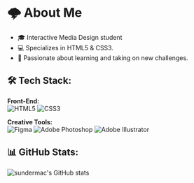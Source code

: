 # 🌩️ About Me
- 🎓 Interactive Media Design student
- 💻 Specializes in HTML5 & CSS3.
- 🚀 Passionate about learning and taking on new challenges.


<!-- Badge icons come from here https://github.com/Ileriayo/markdown-badges -->
## 🛠️ Tech Stack:
 **Front-End:**<br>
![HTML5](https://img.shields.io/badge/html5-%23E34F26.svg?style=for-the-badge&logo=html5&logoColor=white) ![CSS3](https://img.shields.io/badge/css3-%231572B6.svg?style=for-the-badge&logo=css3&logoColor=white) 


 **Creative Tools:**<br>
![Figma](https://img.shields.io/badge/figma-%23F24E1E.svg?style=for-the-badge&logo=figma&logoColor=white) ![Adobe Photoshop](https://img.shields.io/badge/adobe%20photoshop-%2331A8FF.svg?style=for-the-badge&logo=adobe%20photoshop&logoColor=white) ![Adobe Illustrator](https://img.shields.io/badge/adobe%20illustrator-%23FF9A00.svg?style=for-the-badge&logo=adobe%20illustrator&logoColor=white)  

<!-- Github stats come from here https://github.com/anuraghazra/github-readme-stats -->
## 📊 GitHub Stats:
![sundermac's GitHub stats](https://github-readme-stats.vercel.app/api?username=sundermac&commits_year=2025&theme=tokyonight)
